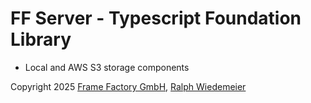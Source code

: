 # FF Server - Typescript Foundation Library
- Local and AWS S3 storage components

Copyright 2025 [Frame Factory GmbH](https://framefactory.ch), [Ralph Wiedemeier](https://about.me/ralphw)  